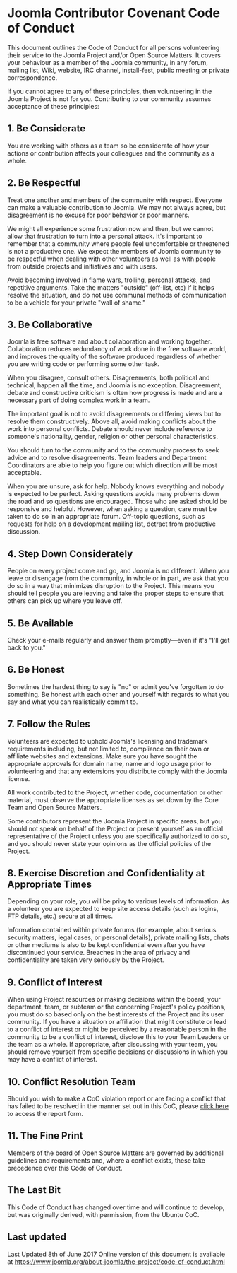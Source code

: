 # Joomla Contributor Covenant Code of Conduct

This document outlines the Code of Conduct for all persons volunteering their service to the Joomla Project and/or Open Source Matters. It covers your behaviour as a member of the Joomla community, in any forum, mailing list, Wiki, website, IRC channel, install-fest, public meeting or private correspondence. 

If you cannot agree to any of these principles, then volunteering in the Joomla Project is not for you. Contributing to our community assumes acceptance of these principles:
## 1. Be Considerate

You are working with others as a team so be considerate of how your actions or contribution affects your colleagues and the community as a whole.
## 2. Be Respectful

Treat one another and members of the community with respect. Everyone can make a valuable contribution to Joomla. We may not always agree, but disagreement is no excuse for poor behavior or poor manners.

We might all experience some frustration now and then, but we cannot allow that frustration to turn into a personal attack. It's important to remember that a community where people feel uncomfortable or threatened is not a productive one. We expect the members of Joomla community to be respectful when dealing with other volunteers as well as with people from outside projects and initiatives and with users.

Avoid becoming involved in flame wars, trolling, personal attacks, and repetitive arguments. Take the matters "outside" (off-list, etc) if it helps resolve the situation, and do not use communal methods of communication to be a vehicle for your private "wall of shame."
## 3.  Be Collaborative

Joomla is free software and about collaboration and working together. Collaboration reduces redundancy of work done in the free software world, and improves the quality of the software produced regardless of whether you are writing code or performing some other task.

When you disagree, consult others. Disagreements, both political and technical, happen all the time, and Joomla is no exception. Disagreement, debate and constructive criticism is often how progress is made and are a necessary part of doing complex work in a team.

The important goal is not to avoid disagreements or differing views but to resolve them constructively. Above all, avoid making conflicts about the work into personal conflicts. Debate should never include reference to someone's nationality, gender, religion or other personal characteristics.

You should turn to the community and to the community process to seek advice and to resolve disagreements. Team leaders and Department Coordinators are able to help you figure out which direction will be most acceptable.

When you are unsure, ask for help. Nobody knows everything and nobody is expected to be perfect. Asking questions avoids many problems down the road and so questions are encouraged. Those who are asked should be responsive and helpful. However, when asking a question, care must be taken to do so in an appropriate forum. Off-topic questions, such as requests for help on a development mailing list, detract from productive discussion.
## 4. Step Down Considerately

People on every project come and go, and Joomla is no different. When you leave or disengage from the community, in whole or in part, we ask that you do so in a way that minimizes disruption to the Project. This means you should tell people you are leaving and take the proper steps to ensure that others can pick up where you leave off.
## 5. Be Available

Check your e-mails regularly and answer them promptly—even if it's "I'll get back to you."
## 6. Be Honest

Sometimes the hardest thing to say is "no" or admit you've forgotten to do something. Be honest with each other and yourself with regards to what you say and what you can realistically commit to.
## 7. Follow the Rules

Volunteers are expected to uphold Joomla's licensing and trademark requirements including, but not limited to, compliance on their own or affiliate websites and extensions. Make sure you have sought the appropriate approvals for domain name, name and logo usage prior to volunteering and that any extensions you distribute comply with the Joomla license.

All work contributed to the Project, whether code, documentation or other material, must observe the appropriate licenses as set down by the Core Team and Open Source Matters.

Some contributors represent the Joomla Project in specific areas, but you should not speak on behalf of the Project or present yourself as an official representative of the Project unless you are specifically authorized to do so, and you should never state your opinions as the official policies of the Project.
## 8. Exercise Discretion and Confidentiality at Appropriate Times

Depending on your role, you will be privy to various levels of information. As a volunteer you are expected to keep site access details (such as logins, FTP details, etc.) secure at all times.

Information contained within private forums (for example, about serious security matters, legal cases, or personal details), private mailing lists, chats or other mediums is also to be kept confidential even after you have discontinued your service. Breaches in the area of privacy and confidentiality are taken very seriously by the Project.
## 9. Conflict of Interest

When using Project resources or making decisions within the board, your department, team, or subteam or the concerning Project's policy positions, you must do so based only on the best interests of the Project and its user community. If you have a situation or affiliation that might constitute or lead to a conflict of interest or might be perceived by a reasonable person in the community to be a conflict of interest, disclose this to your Team Leaders or the team as a whole. If appropriate, after discussing with your team, you should remove yourself from specific decisions or discussions in which you may have a conflict of interest.
## 10. Conflict Resolution Team

Should you wish to make a CoC violation report or are facing a conflict that has failed to be resolved in the manner set out in this CoC, please [click here](https://docs.google.com/forms/d/e/1FAIpQLSea_VL9NUvUM3iX-gptNuJe5oz5-jp9y5Y4v9ZyKImblfYTcQ/viewform) to access the report form.
## 11. The Fine Print

Members of the board of Open Source Matters are governed by additional guidelines and requirements and, where a conflict exists, these take precedence over this Code of Conduct.
## The Last Bit

This Code of Conduct has changed over time and will continue to develop, but was originally derived, with permission, from the Ubuntu CoC.
## Last updated

Last Updated 8th of June 2017
Online version of this document is available at https://www.joomla.org/about-joomla/the-project/code-of-conduct.html 
